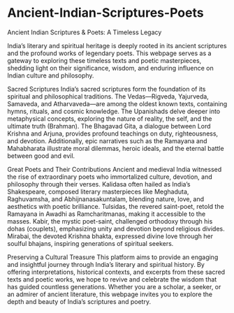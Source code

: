 ﻿# Ancient-Indian-Scriptures-Poets
Ancient Indian Scriptures & Poets: A Timeless Legacy

India’s literary and spiritual heritage is deeply rooted in its ancient scriptures and the profound works of legendary poets. This webpage serves as a gateway to exploring these timeless texts and poetic masterpieces, shedding light on their significance, wisdom, and enduring influence on Indian culture and philosophy.

Sacred Scriptures
India’s sacred scriptures form the foundation of its spiritual and philosophical traditions. The Vedas—Rigveda, Yajurveda, Samaveda, and Atharvaveda—are among the oldest known texts, containing hymns, rituals, and cosmic knowledge. The Upanishads delve deeper into metaphysical concepts, exploring the nature of reality, the self, and the ultimate truth (Brahman). The Bhagavad Gita, a dialogue between Lord Krishna and Arjuna, provides profound teachings on duty, righteousness, and devotion. Additionally, epic narratives such as the Ramayana and Mahabharata illustrate moral dilemmas, heroic ideals, and the eternal battle between good and evil.

Great Poets and Their Contributions
Ancient and medieval India witnessed the rise of extraordinary poets who immortalized culture, devotion, and philosophy through their verses. Kalidasa often hailed as India’s Shakespeare, composed literary masterpieces like Meghaduta, Raghuvamsha, and Abhijnanasakuntalam, blending nature, love, and aesthetics with poetic brilliance. Tulsidas, the revered saint-poet, retold the Ramayana in Awadhi as Ramcharitmanas, making it accessible to the masses. Kabir, the mystic poet-saint, challenged orthodoxy through his dohas (couplets), emphasizing unity and devotion beyond religious divides. Mirabai, the devoted Krishna bhakta, expressed divine love through her soulful bhajans, inspiring generations of spiritual seekers.

Preserving a Cultural Treasure
This platform aims to provide an engaging and insightful journey through India’s literary and spiritual history. By offering interpretations, historical contexts, and excerpts from these sacred texts and poetic works, we hope to revive and celebrate the wisdom that has guided countless generations. Whether you are a scholar, a seeker, or an admirer of ancient literature, this webpage invites you to explore the depth and beauty of India’s scriptures and poetry.
